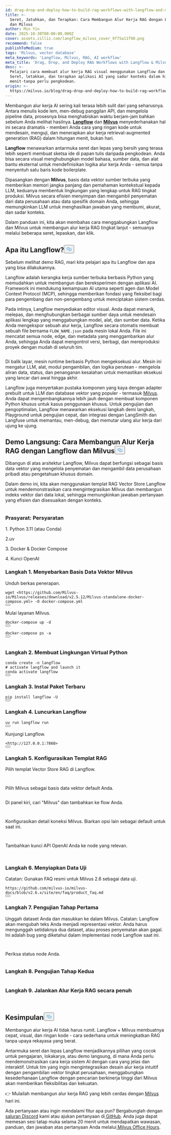 ```yaml
---
id: drag-drop-and-deploy-how-to-build-rag-workflows-with-langflow-and-milvus.md
title: >-
  Seret, Jatuhkan, dan Terapkan: Cara Membangun Alur Kerja RAG dengan Langflow
  dan Milvus
author: Min Yin
date: 2025-10-30T00:00:00.000Z
cover: assets.zilliz.com/langflow_milvus_cover_9f75a11f90.png
recommend: false
publishToMedium: true
tags: 'Milvus, vector database'
meta_keywords: 'Langflow, Milvus, RAG, AI workflow'
meta_title: 'Drag, Drop, and Deploy RAG Workflows with Langflow & Milvus'
desc: >-
  Pelajari cara membuat alur kerja RAG visual menggunakan Langflow dan Milvus.
  Seret, letakkan, dan terapkan aplikasi AI yang sadar konteks dalam hitungan
  menit-tanpa perlu pengkodean.
origin: >-
  https://milvus.io/blog/drag-drop-and-deploy-how-to-build-rag-workflows-with-langflow-and-milvus.md
---
```

<p>Membangun alur kerja AI sering kali terasa lebih sulit dari yang seharusnya. Antara menulis kode lem, men-debug panggilan API, dan mengelola pipeline data, prosesnya bisa menghabiskan waktu berjam-jam bahkan sebelum Anda melihat hasilnya. <a href="https://www.langflow.org/"><strong>Langflow</strong></a> dan <a href="https://milvus.io/"><strong>Milvus</strong></a> menyederhanakan hal ini secara dramatis - memberi Anda cara yang ringan kode untuk mendesain, menguji, dan menerapkan alur kerja retrieval-augmented generation (RAG) dalam hitungan menit, bukan hari.</p>
<p><strong>Langflow</strong> menawarkan antarmuka seret dan lepas yang bersih yang terasa lebih seperti membuat sketsa ide di papan tulis daripada pengkodean. Anda bisa secara visual menghubungkan model bahasa, sumber data, dan alat bantu eksternal untuk mendefinisikan logika alur kerja Anda - semua tanpa menyentuh satu baris kode boilerplate.</p>
<p>Dipasangkan dengan <strong>Milvus</strong>, basis data vektor sumber terbuka yang memberikan memori jangka panjang dan pemahaman kontekstual kepada LLM, keduanya membentuk lingkungan yang lengkap untuk RAG tingkat produksi. Milvus secara efisien menyimpan dan mengambil penyematan dari data perusahaan atau data spesifik domain Anda, sehingga memungkinkan LLM untuk menghasilkan jawaban yang membumi, akurat, dan sadar konteks.</p>
<p>Dalam panduan ini, kita akan membahas cara menggabungkan Langflow dan Milvus untuk membangun alur kerja RAG tingkat lanjut - semuanya melalui beberapa seret, lepaskan, dan klik.</p>
<h2 id="What-is-Langflow" class="common-anchor-header">Apa itu Langflow?<button data-href="#What-is-Langflow" class="anchor-icon" translate="no">
      <svg translate="no"
        aria-hidden="true"
        focusable="false"
        height="20"
        version="1.1"
        viewBox="0 0 16 16"
        width="16"
      >
        <path
          fill="#0092E4"
          fill-rule="evenodd"
          d="M4 9h1v1H4c-1.5 0-3-1.69-3-3.5S2.55 3 4 3h4c1.45 0 3 1.69 3 3.5 0 1.41-.91 2.72-2 3.25V8.59c.58-.45 1-1.27 1-2.09C10 5.22 8.98 4 8 4H4c-.98 0-2 1.22-2 2.5S3 9 4 9zm9-3h-1v1h1c1 0 2 1.22 2 2.5S13.98 12 13 12H9c-.98 0-2-1.22-2-2.5 0-.83.42-1.64 1-2.09V6.25c-1.09.53-2 1.84-2 3.25C6 11.31 7.55 13 9 13h4c1.45 0 3-1.69 3-3.5S14.5 6 13 6z"
        ></path>
      </svg>
    </button></h2><p>Sebelum melihat demo RAG, mari kita pelajari apa itu Langflow dan apa yang bisa dilakukannya.</p>
<p>Langflow adalah kerangka kerja sumber terbuka berbasis Python yang memudahkan untuk membangun dan bereksperimen dengan aplikasi AI. Framework ini mendukung kemampuan AI utama seperti agen dan Model Context Protocol (MCP), sehingga memberikan fondasi yang fleksibel bagi para pengembang dan non-pengembang untuk menciptakan sistem cerdas.</p>
<p>Pada intinya, Langflow menyediakan editor visual. Anda dapat menarik, melepas, dan menghubungkan berbagai sumber daya untuk mendesain aplikasi lengkap yang menggabungkan model, alat, dan sumber data. Ketika Anda mengekspor sebuah alur kerja, Langflow secara otomatis membuat sebuah file bernama <code translate="no">FLOW_NAME.json</code> pada mesin lokal Anda. File ini mencatat semua node, edge, dan metadata yang menggambarkan alur Anda, sehingga Anda dapat mengontrol versi, berbagi, dan mereproduksi proyek dengan mudah di seluruh tim.</p>
<p>
  <span class="img-wrapper">
    <img translate="no" src="https://assets.zilliz.com/Langflow_s_visual_editor_cd553ad4ad.png" alt="" class="doc-image" id="" />
    <span></span>
  </span>
</p>
<p>Di balik layar, mesin runtime berbasis Python mengeksekusi alur. Mesin ini mengatur LLM, alat, modul pengambilan, dan logika perutean - mengelola aliran data, status, dan penanganan kesalahan untuk memastikan eksekusi yang lancar dari awal hingga akhir.</p>
<p>Langflow juga menyertakan pustaka komponen yang kaya dengan adapter prebuilt untuk LLM dan database vektor yang populer - termasuk <a href="https://milvus.io/">Milvus</a>. Anda dapat mengembangkannya lebih jauh dengan membuat komponen Python khusus untuk kasus penggunaan khusus. Untuk pengujian dan pengoptimalan, Langflow menawarkan eksekusi langkah demi langkah, Playground untuk pengujian cepat, dan integrasi dengan LangSmith dan Langfuse untuk memantau, men-debug, dan memutar ulang alur kerja dari ujung ke ujung.</p>
<h2 id="Hands-on-Demo-How-to-Build-a-RAG-Workflow-with-Langflow-and-Milvus" class="common-anchor-header">Demo Langsung: Cara Membangun Alur Kerja RAG dengan Langflow dan Milvus<button data-href="#Hands-on-Demo-How-to-Build-a-RAG-Workflow-with-Langflow-and-Milvus" class="anchor-icon" translate="no">
      <svg translate="no"
        aria-hidden="true"
        focusable="false"
        height="20"
        version="1.1"
        viewBox="0 0 16 16"
        width="16"
      >
        <path
          fill="#0092E4"
          fill-rule="evenodd"
          d="M4 9h1v1H4c-1.5 0-3-1.69-3-3.5S2.55 3 4 3h4c1.45 0 3 1.69 3 3.5 0 1.41-.91 2.72-2 3.25V8.59c.58-.45 1-1.27 1-2.09C10 5.22 8.98 4 8 4H4c-.98 0-2 1.22-2 2.5S3 9 4 9zm9-3h-1v1h1c1 0 2 1.22 2 2.5S13.98 12 13 12H9c-.98 0-2-1.22-2-2.5 0-.83.42-1.64 1-2.09V6.25c-1.09.53-2 1.84-2 3.25C6 11.31 7.55 13 9 13h4c1.45 0 3-1.69 3-3.5S14.5 6 13 6z"
        ></path>
      </svg>
    </button></h2><p>Dibangun di atas arsitektur Langflow, Milvus dapat berfungsi sebagai basis data vektor yang mengelola penyematan dan mengambil data perusahaan pribadi atau pengetahuan khusus domain.</p>
<p>Dalam demo ini, kita akan menggunakan templat RAG Vector Store Langflow untuk mendemonstrasikan cara mengintegrasikan Milvus dan membangun indeks vektor dari data lokal, sehingga memungkinkan jawaban pertanyaan yang efisien dan disesuaikan dengan konteks.</p>
<p>
  <span class="img-wrapper">
    <img translate="no" src="https://assets.zilliz.com/data_processing_flow_289a9376c9.webp" alt="" class="doc-image" id="" />
    <span></span>
  </span>
</p>
<h3 id="Prerequisites" class="common-anchor-header">Prasyarat: Persyaratan</h3><p>1. Python 3.11 (atau Conda)</p>
<p>2.uv</p>
<p>3. Docker &amp; Docker Compose</p>
<p>4. Kunci OpenAI</p>
<h3 id="Step-1-Deploy-Milvus-Vector-Database" class="common-anchor-header">Langkah 1. Menyebarkan Basis Data Vektor Milvus</h3><p>Unduh berkas penerapan.</p>
<pre><code translate="no">wget &lt;https://github.com/Milvus-io/Milvus/releases/download/v2.5.12/Milvus-standalone-docker-compose.yml&gt; -O docker-compose.yml
<button class="copy-code-btn"></button></code></pre>
<p>Mulai layanan Milvus.</p>
<pre><code translate="no">docker-compose up -d
<button class="copy-code-btn"></button></code></pre>
<pre><code translate="no">docker-compose ps -a
<button class="copy-code-btn"></button></code></pre>
<p>
  <span class="img-wrapper">
    <img translate="no" src="https://assets.zilliz.com/start_milvus_service_860353ed55.webp" alt="" class="doc-image" id="" />
    <span></span>
  </span>
</p>
<h3 id="Step-2-Create-a-Python-Virtual-Environment" class="common-anchor-header">Langkah 2. Membuat Lingkungan Virtual Python</h3><pre><code translate="no">conda create -n langflow
<span class="hljs-comment"># activate langflow and launch it</span>
conda activate langflow
<button class="copy-code-btn"></button></code></pre>
<h3 id="Step-3-Install-the-Latest-Packages" class="common-anchor-header">Langkah 3. Instal Paket Terbaru</h3><pre><code translate="no">pip install langflow -U
<button class="copy-code-btn"></button></code></pre>
<h3 id="Step-4-Launch-Langflow" class="common-anchor-header">Langkah 4. Luncurkan Langflow</h3><pre><code translate="no">uv run langflow run
<button class="copy-code-btn"></button></code></pre>
<p>Kunjungi Langflow.</p>
<pre><code translate="no">&lt;<span class="hljs-attr">http</span>:<span class="hljs-comment">//127.0.0.1:7860&gt;</span>
<button class="copy-code-btn"></button></code></pre>
<h3 id="Step-5-Configure-the-RAG-Template" class="common-anchor-header">Langkah 5. Konfigurasikan Templat RAG</h3><p>Pilih templat Vector Store RAG di Langflow.</p>
<p>
  <span class="img-wrapper">
    <img translate="no" src="https://assets.zilliz.com/rag1_fcb0d1c3c5.webp" alt="" class="doc-image" id="" />
    <span></span>
  </span>
</p>
<p>
  <span class="img-wrapper">
    <img translate="no" src="https://assets.zilliz.com/rag2_f750e10a41.webp" alt="" class="doc-image" id="" />
    <span></span>
  </span>
</p>
<p>Pilih Milvus sebagai basis data vektor default Anda.</p>
<p>
  <span class="img-wrapper">
    <img translate="no" src="https://assets.zilliz.com/vdb_milvus_925c6ce846.webp" alt="" class="doc-image" id="" />
    <span></span>
  </span>
</p>
<p>Di panel kiri, cari "Milvus" dan tambahkan ke flow Anda.</p>
<p>
  <span class="img-wrapper">
    <img translate="no" src="https://assets.zilliz.com/add_milvus1_862d14d0d0.webp" alt="" class="doc-image" id="" />
    <span></span>
  </span>
</p>
<p>
  <span class="img-wrapper">
    <img translate="no" src="https://assets.zilliz.com/add_milvus2_4e3d6aacda.webp" alt="" class="doc-image" id="" />
    <span></span>
  </span>
</p>
<p>Konfigurasikan detail koneksi Milvus. Biarkan opsi lain sebagai default untuk saat ini.</p>
<p>
  <span class="img-wrapper">
    <img translate="no" src="https://assets.zilliz.com/connect1_a27d3e4f43.webp" alt="" class="doc-image" id="" />
    <span></span>
  </span>
</p>
<p>
  <span class="img-wrapper">
    <img translate="no" src="https://assets.zilliz.com/connect2_d8421c1525.webp" alt="" class="doc-image" id="" />
    <span></span>
  </span>
</p>
<p>Tambahkan kunci API OpenAI Anda ke node yang relevan.</p>
<p>
  <span class="img-wrapper">
    <img translate="no" src="https://assets.zilliz.com/openai_key_7a6596868c.webp" alt="" class="doc-image" id="" />
    <span></span>
  </span>
</p>
<p>
  <span class="img-wrapper">
    <img translate="no" src="https://assets.zilliz.com/openai_key2_4753bfb4d0.webp" alt="" class="doc-image" id="" />
    <span></span>
  </span>
</p>
<h3 id="Step-6-Prepare-Test-Data" class="common-anchor-header">Langkah 6. Menyiapkan Data Uji</h3><p>Catatan: Gunakan FAQ resmi untuk Milvus 2.6 sebagai data uji.</p>
<pre><code translate="no">https://github.com/milvus-io/milvus-docs/blob/v2.6.x/site/en/faq/product_faq.md
<button class="copy-code-btn"></button></code></pre>
<h3 id="Step-7-Phase-One-Testing" class="common-anchor-header">Langkah 7. Pengujian Tahap Pertama</h3><p>Unggah dataset Anda dan masukkan ke dalam Milvus. Catatan: Langflow akan mengubah teks Anda menjadi representasi vektor. Anda harus mengunggah setidaknya dua dataset, atau proses penyematan akan gagal. Ini adalah bug yang diketahui dalam implementasi node Langflow saat ini.</p>
<p>
  <span class="img-wrapper">
    <img translate="no" src="https://assets.zilliz.com/ingest_7b804d870a.webp" alt="" class="doc-image" id="" />
    <span></span>
  </span>
</p>
<p>
  <span class="img-wrapper">
    <img translate="no" src="https://assets.zilliz.com/ingest2_fc7f1e4d9a.webp" alt="" class="doc-image" id="" />
    <span></span>
  </span>
</p>
<p>Periksa status node Anda.</p>
<p>
  <span class="img-wrapper">
    <img translate="no" src="https://assets.zilliz.com/test_48e02d48ca.webp" alt="" class="doc-image" id="" />
    <span></span>
  </span>
</p>
<h3 id="Step-8-Phase-Two-Testing" class="common-anchor-header">Langkah 8. Pengujian Tahap Kedua</h3><p>
  <span class="img-wrapper">
    <img translate="no" src="https://assets.zilliz.com/ingest_7b804d870a.webp" alt="" class="doc-image" id="" />
    <span></span>
  </span>
</p>
<h3 id="Step-9-Run-the-Full-RAG-Workflow" class="common-anchor-header">Langkah 9. Jalankan Alur Kerja RAG secara penuh</h3><p>
  <span class="img-wrapper">
    <img translate="no" src="https://assets.zilliz.com/full_flow1_5b4f4962f5.webp" alt="" class="doc-image" id="" />
    <span></span>
  </span>
</p>
<p>
  <span class="img-wrapper">
    <img translate="no" src="https://assets.zilliz.com/full_flow2_535c722a3d.webp" alt="" class="doc-image" id="" />
    <span></span>
  </span>
</p>
<h2 id="Conclusion" class="common-anchor-header">Kesimpulan<button data-href="#Conclusion" class="anchor-icon" translate="no">
      <svg translate="no"
        aria-hidden="true"
        focusable="false"
        height="20"
        version="1.1"
        viewBox="0 0 16 16"
        width="16"
      >
        <path
          fill="#0092E4"
          fill-rule="evenodd"
          d="M4 9h1v1H4c-1.5 0-3-1.69-3-3.5S2.55 3 4 3h4c1.45 0 3 1.69 3 3.5 0 1.41-.91 2.72-2 3.25V8.59c.58-.45 1-1.27 1-2.09C10 5.22 8.98 4 8 4H4c-.98 0-2 1.22-2 2.5S3 9 4 9zm9-3h-1v1h1c1 0 2 1.22 2 2.5S13.98 12 13 12H9c-.98 0-2-1.22-2-2.5 0-.83.42-1.64 1-2.09V6.25c-1.09.53-2 1.84-2 3.25C6 11.31 7.55 13 9 13h4c1.45 0 3-1.69 3-3.5S14.5 6 13 6z"
        ></path>
      </svg>
    </button></h2><p>Membangun alur kerja AI tidak harus rumit. Langflow + Milvus membuatnya cepat, visual, dan ringan kode - cara sederhana untuk meningkatkan RAG tanpa upaya rekayasa yang berat.</p>
<p>Antarmuka seret dan lepas Langflow menjadikannya pilihan yang cocok untuk pengajaran, lokakarya, atau demo langsung, di mana Anda perlu mendemonstrasikan cara kerja sistem AI dengan cara yang jelas dan interaktif. Untuk tim yang ingin mengintegrasikan desain alur kerja intuitif dengan pengambilan vektor tingkat perusahaan, menggabungkan kesederhanaan Langflow dengan pencarian berkinerja tinggi dari Milvus akan memberikan fleksibilitas dan kekuatan.</p>
<p>👉 Mulailah membangun alur kerja RAG yang lebih cerdas dengan <a href="https://milvus.io/">Milvus</a> hari ini.</p>
<p>Ada pertanyaan atau ingin mendalami fitur apa pun? Bergabunglah dengan<a href="https://discord.com/invite/8uyFbECzPX"> saluran Discord</a> kami atau ajukan pertanyaan di<a href="https://github.com/milvus-io/milvus"> GitHub</a>. Anda juga dapat memesan sesi tatap muka selama 20 menit untuk mendapatkan wawasan, panduan, dan jawaban atas pertanyaan Anda melalui<a href="https://milvus.io/blog/join-milvus-office-hours-to-get-support-from-vectordb-experts.md"> Milvus Office Hours</a>.</p>
